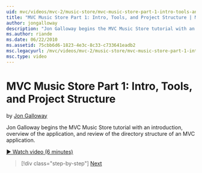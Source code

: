 ```yaml
---
uid: mvc/videos/mvc-2/music-store/mvc-music-store-part-1-intro-tools-and-project-structure
title: "MVC Music Store Part 1: Intro, Tools, and Project Structure | Microsoft Docs"
author: jongalloway
description: "Jon Galloway begins the MVC Music Store tutorial with an introduction, overview of the application, and review of the directory structure of an MVC applicati..."
ms.author: riande
ms.date: 06/22/2010
ms.assetid: 75cbb6d6-1823-4e3c-8c33-c733641eadb2
msc.legacyurl: /mvc/videos/mvc-2/music-store/mvc-music-store-part-1-intro-tools-and-project-structure
msc.type: video
---
```

# MVC Music Store Part 1: Intro, Tools, and Project Structure

by [Jon Galloway](https://github.com/jongalloway)

Jon Galloway begins the MVC Music Store tutorial with an introduction, overview of the application, and review of the directory structure of an MVC application.

[&#9654; Watch video (6 minutes)](/shows/asp-net-site-videos/mvc-music-store-part-1-intro,-tools,-project-structure)

> [!div class="step-by-step"]
> [Next](mvc-music-store-part-2-controllers.md)
